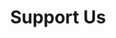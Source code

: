 ---
layout: page
title: Support Us
permalink: /support/
hero_title: Support That Grows
hero_text: Your support provides the seeds, tools, and care that bring our orchard to life. Help us grow something beautiful in the South End.
hero_button:
  href: #
  text: Donate
sections:
  - id: our-impact
    title: Our Impact
    content:
      - Every dollar goes directly toward orchard tools, soil, plants, and community programming.
    button:
      href: #
      text: Help Us Grow
    youtube: "https://www.youtube.com/embed/1OZ-MsLd_jE"
    alt: "Funding that we need to cultivate our beautiful self-sustaining green space."

---